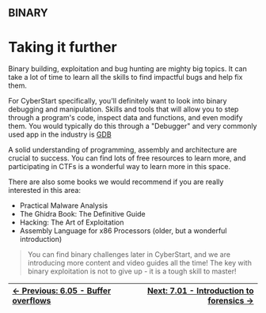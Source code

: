 ## BINARY

# Taking it further

Binary
building, exploitation and bug hunting are mighty big topics. It can
take a lot of time to learn all the skills to find impactful bugs and
help fix them.

For CyberStart specifically, you'll definitely want to look into
binary debugging and manipulation. Skills and tools that will allow you
to step through a program's code, inspect data and functions, and even
modify them. You would typically do this through a "Debugger" and very
commonly used app in the industry is [GDB](https://www.sourceware.org/gdb/)

A solid understanding of programming, assembly and architecture are
crucial to success. You can find lots of free resources to learn more,
and participating in CTFs is a wonderful way to learn more in this
space.

There are also some books we would recommend if you are really interested in this area:

* Practical Malware Analysis
* The Ghidra Book: The Definitive Guide
* Hacking: The Art of Exploitation
* Assembly Language for x86 Processors (older, but a wonderful introduction)

> You can find binary challenges later in CyberStart, and we are
> introducing more content and video guides all the time! The key with
> binary exploitation is not to give up - it is a tough skill to master!

<div align="center">

[← Previous: 6.05 - Buffer overflows](BufferOverflows6.5.md) | [Next: 7.01 - Introduction to forensics →](IntroductionToForensics7.1.md)
:-|-:
